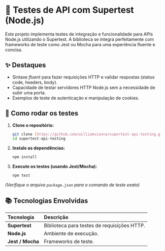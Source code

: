 # 🔌 Testes de API com Supertest (Node.js)

Este projeto implementa testes de integração e funcionalidade para APIs Node.js utilizando o Supertest. A biblioteca se integra perfeitamente com frameworks de teste como Jest ou Mocha para uma experiência fluente e concisa.

## ✨ Destaques
- Sintaxe *fluent* para fazer requisições HTTP e validar respostas (status code, headers, body).
- Capacidade de testar servidores HTTP Node.js sem a necessidade de subir uma porta.
- Exemplos de teste de autenticação e manipulação de cookies.

## 🚀 Como rodar os testes

1.  **Clone o repositório:**
    ```bash
    git clone [https://github.com/williamvianna/supertest-api-testing.git](https://github.com/williamvianna/supertest-api-testing.git)
    cd supertest-api-testing
    ```
2.  **Instale as dependências:**
    ```bash
    npm install
    ```
3.  **Execute os testes (usando Jest/Mocha):**
    ```bash
    npm test
    ```
*(Verifique o arquivo `package.json` para o comando de teste exato)*

## 📚 Tecnologias Envolvidas
| Tecnologia | Descrição |
| :--- | :--- |
| **Supertest** | Biblioteca para testes de requisições HTTP. |
| **Node.js** | Ambiente de execução. |
| **Jest / Mocha** | Frameworks de teste. |